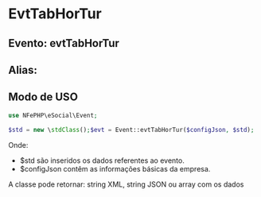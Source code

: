 # EvtTabHorTur

## Evento: evtTabHorTur

## Alias: 


## Modo de USO

```php
use NFePHP\eSocial\Event;

$std = new \stdClass();$evt = Event::evtTabHorTur($configJson, $std);
```

Onde:
- $std são inseridos os dados referentes ao evento.
- $configJson contêm as informações básicas da empresa.

A classe pode retornar: string XML, string JSON ou array com os dados
